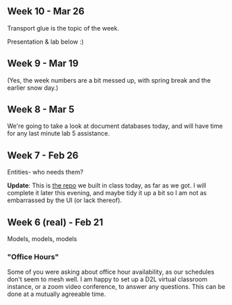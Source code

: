## Week 10 - Mar 26

Transport glue is the topic of the week.

Presentation & lab below :)

## Week 9 - Mar 19

(Yes, the week numbers are a bit messed up, with spring break and the earlier snow day.)

## Week 8 - Mar 5

We're going to take a look at document databases today, and will
have time for any last minute lab 5 assistance.

## Week 7 - Feb 26

Entities- who needs them?

**Update**: This is [the repo](/download/playful.zip) we built in class today, as far as we got.
I will complete it later this evening, and maybe tidy it up a bit  so I am
not as embarrassed by the UI (or lack thereof).

## Week 6 (real) - Feb 21

Models, models, models

### "Office Hours"

Some of you were asking about office hour availability, as our schedules don't seem to mesh well.
I am happy to set up a D2L virtual classroom instance, or a zoom video conference,
to answer any questions. This can be done at a mutually agreeable time.
